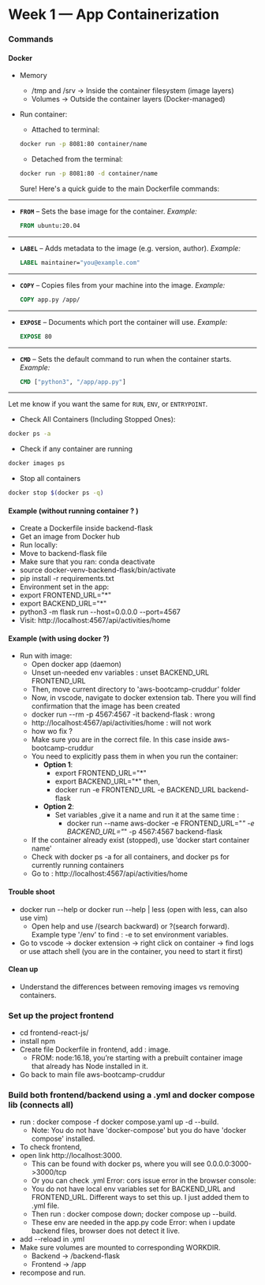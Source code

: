 # Week 1 — App Containerization

### Commands
#### Docker

- Memory
  - /tmp and /srv → Inside the container filesystem (image layers)
  - Volumes → Outside the container layers (Docker-managed)
- Run container:
  - Attached to terminal: 
  ```bash
  docker run -p 8081:80 container/name
  ```
  - Detached from the terminal: 
   ```bash
  docker run -p 8081:80 -d container/name
  ```

  Sure! Here's a quick guide to the main Dockerfile commands:

---

* **`FROM`** – Sets the base image for the container.
  *Example:*

  ```dockerfile
  FROM ubuntu:20.04
  ```

---

* **`LABEL`** – Adds metadata to the image (e.g. version, author).
  *Example:*

  ```dockerfile
  LABEL maintainer="you@example.com"
  ```

---

* **`COPY`** – Copies files from your machine into the image.
  *Example:*

  ```dockerfile
  COPY app.py /app/
  ```

---

* **`EXPOSE`** – Documents which port the container will use.
  *Example:*

  ```dockerfile
  EXPOSE 80
  ```

---

* **`CMD`** – Sets the default command to run when the container starts.
  *Example:*

  ```dockerfile
  CMD ["python3", "/app/app.py"]
  ```

---

Let me know if you want the same for `RUN`, `ENV`, or `ENTRYPOINT`.


 - Check All Containers (Including Stopped Ones):
```bash
docker ps -a
```

- Check if any container are running
```bash
docker images ps
```

- Stop all containers
```bash
docker stop $(docker ps -q)
```

#### Example (without running container ? )

- Create a Dockerfile inside backend-flask
- Get an image from Docker hub
- Run locally:
 - Move to backend-flask file
 - Make sure that you ran: conda deactivate
 - source docker-venv-backend-flask/bin/activate
 - pip install -r requirements.txt
 - Environment set in the app:
  - export FRONTEND_URL="*"
  - export BACKEND_URL="*"
- python3 -m flask run --host=0.0.0.0 --port=4567
- Visit: http://localhost:4567/api/activities/home

#### Example (with using docker ?)

- Run with image:
  - Open docker app (daemon)
  - Unset un-needed env variables : unset BACKEND_URL FRONTEND_URL
  - Then, move current directory to 'aws-bootcamp-cruddur' folder
  - Now, in vscode, navigate to docker extension tab. There you will find confirmation that the image has been created
  - docker run --rm -p 4567:4567 -it backend-flask : wrong
  - http://localhost:4567/api/activities/home : will not work
  - how wo fix ?
  - Make sure you are in the correct file. In this case inside aws-bootcamp-cruddur
  - You need to explicitly pass them in when you run the container: 
    - **Option 1**: 
      - export FRONTEND_URL="*"
      - export BACKEND_URL="*"
      then,
      - docker run -e FRONTEND_URL -e BACKEND_URL backend-flask
    - **Option 2**:
      - Set variables ,give it a name and run it at the same time :
        - docker run --name aws-docker -e FRONTEND_URL="*" -e BACKEND_URL="*" -p 4567:4567 backend-flask
  - If the container already exist (stopped), use 'docker start container name'
  - Check with docker ps -a for all containers, and docker ps for currently running containers
  - Go to : http://localhost:4567/api/activities/home


#### Trouble shoot
- docker run --help or docker run --help | less (open with less, can also use vim)
  - Open help and use /(search backward) or ?(search forward). Example type '/env' to find : -e to set environment variables.
- Go to vscode -> docker extension -> right click on container -> find logs or use attach shell (you are in the container, you need to start it first)

#### Clean up
- Understand the differences between removing images vs removing containers.


### Set up the project frontend
- cd frontend-react-js/
- install npm
- Create file Dockerfile in frontend, add : image. 
  - FROM: node:16.18, you’re starting with a prebuilt container image that already has Node installed in it.
- Go back to main file aws-bootcamp-cruddur

### Build both frontend/backend using a .yml and docker compose lib (connects all)

- run : docker compose -f docker compose.yaml up -d --build. 
  - Note: You do not have 'docker-compose' but you do have 'docker compose' installed.
- To check frontend, 
- open link http://localhost:3000.
  - This can be found with docker ps, where you will see 0.0.0.0:3000->3000/tcp
  - Or you can check .yml
Error: cors issue error in the browser console:
  - You do not have local env variables set for BACKEND_URL and FRONTEND_URL. Different ways to set this up. I just added them to .yml file.
  - Then run : docker compose down; docker compose up --build.
  - These env are needed in the app.py code
Error: when i update backend files, browser does not detect it live.
- add --reload in .yml
- Make sure volumes are mounted to corresponding WORKDIR.
  - Backend -> /backend-flask
  - Frontend -> /app
- recompose and run.

